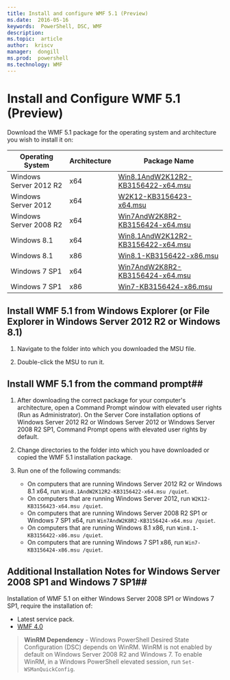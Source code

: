 ```yaml
---
title: Install and configure WMF 5.1 (Preview)
ms.date:  2016-05-16
keywords:  PowerShell, DSC, WMF
description:  
ms.topic:  article
author:  kriscv
manager:  dongill
ms.prod:  powershell
ms.technology: WMF
---
```


# Install and Configure WMF 5.1 (Preview) #

Download the WMF 5.1 package for the operating system and architecture you wish to install it on:

| Operating System	     | Architecture | Package Name              |
|------------------------|--------------|---------------------------|
| Windows Server 2012 R2 | x64 		| [Win8.1AndW2K12R2-KB3156422-x64.msu](http://go.microsoft.com/fwlink/?LinkId=717507) |
| Windows Server 2012	 | x64		| [W2K12-KB3156423-x64.msu](http://go.microsoft.com/fwlink/?LinkId=717506) |
| Windows Server 2008 R2 | x64		| [Win7AndW2K8R2-KB3156424-x64.msu](http://go.microsoft.com/fwlink/?LinkId=717504) |
| Windows 8.1            | x64          | [Win8.1AndW2K12R2-KB3156422-x64.msu](http://go.microsoft.com/fwlink/?LinkId=717507) |
| Windows 8.1            | x86          | [Win8.1-KB3156422-x86.msu](http://go.microsoft.com/fwlink/?LinkID=717963) |
| Windows 7 SP1          | x64          | [Win7AndW2K8R2-KB3156424-x64.msu](http://go.microsoft.com/fwlink/?LinkId=717504) |
| Windows 7 SP1          | x86          | [Win7-KB3156424-x86.msu](http://go.microsoft.com/fwlink/?LinkID=717962) |


## Install WMF 5.1 from Windows Explorer (or File Explorer in Windows Server 2012 R2 or Windows 8.1)

1. Navigate to the folder into which you downloaded the MSU file.

2. Double-click the MSU to run it.

## Install WMF 5.1 from the command prompt##

1. After downloading the correct package for your computer's architecture, open a Command Prompt window with elevated user rights (Run as Administrator). On the Server Core installation options of Windows Server 2012 R2 or Windows Server 2012 or Windows Server 2008 R2 SP1, Command Prompt opens with elevated user rights by default.

2. Change directories to the folder into which you have downloaded or copied the WMF 5.1 installation package.

3. Run one of the following commands:
	- On computers that are running Windows Server 2012 R2 or Windows 8.1 x64, run `Win8.1AndW2K12R2-KB3156422-x64.msu /quiet`.
	- On computers that are running Windows Server 2012, run `W2K12-KB3156423-x64.msu /quiet`.
	- On computers that are running Windows Server 2008 R2 SP1 or Windows 7 SP1 x64, run `Win7AndW2K8R2-KB3156424-x64.msu /quiet`.
	- On computers that are running Windows 8.1 x86, run `Win8.1-KB3156422-x86.msu /quiet`.
	- On computers that are running Windows 7 SP1 x86, run `Win7-KB3156424-x86.msu /quiet`.

## Additional Installation Notes for Windows Server 2008 SP1 and Windows 7 SP1##
Installation of WMF 5.1 on either Windows Server 2008 SP1 or Windows 7 SP1, require the installation of:
- Latest service pack.
- [WMF 4.0](http://www.microsoft.com/en-us/download/details.aspx?id=40855)

> **WinRM Dependency** - Windows PowerShell Desired State Configuration (DSC) depends on WinRM. WinRM is not enabled by default on Windows Server 2008 R2 and Windows 7. To enable WinRM, in a Windows PowerShell elevated session, run `Set-WSManQuickConfig`.

